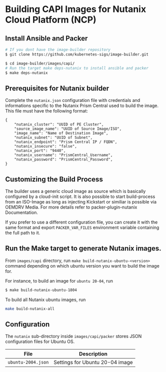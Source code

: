 # Building CAPI Images for Nutanix Cloud Platform (NCP)

## Install Ansible and Packer

```bash
# If you dont have the image-builder repository
$ git clone https://github.com/kubernetes-sigs/image-builder.git

$ cd image-builder/images/capi/
# Run the target make deps-nutanix to install ansible and packer
$ make deps-nutanix
```
## Prerequisites for Nutanix builder

Complete the `nutanix.json` configuration file with credentials and informations specific to the Nutanix Prism Central used to build the image.
This file must have the following format:
```
{
    "nutanix_cluster": "UUID of PE Cluster",
    "source_image_name": "UUID of Source Image/ISO",
    "image_name": "Name of Destination Image",
    "nutanix_subnet": "UUID of Subnet",
    "nutanix_endpoint": "Prism Central IP / FQDN",
    "nutanix_insecure": "false",
    "nutanix_port": "9440",
    "nutanix_username": "PrismCentral_Username",
    "nutanix_password": "PrismCentral_Password",
}
```

## Customizing the Build Process

The builder uses a generic cloud image as source which is basically configured by a cloud-init script.
It is also possible to start build-process from an ISO-Image as long as injecting Kickstart or similiar is possible via OEMDRV Media.
For more details refer to packer-plugin-nutanix Documentation.

If you prefer to use a different configuration file, you can create it with the same format and export `PACKER_VAR_FILES` environment variable containing the full path to it.
## Run the Make target to generate Nutanix images.
From `images/capi` directory, run `make build-nutanix-ubuntu-<version>` command depending on which ubuntu version you want to build the image for.

For instance, to build an image for `ubuntu 20-04`, run
```bash
$ make build-nutanix-ubuntu-1804
```

To build all Nutanix ubuntu images, run

```bash
make build-nutanix-all
```

## Configuration

The `nutanix` sub-directory inside `images/capi/packer` stores JSON configuration files for Ubuntu OS.

| File | Description
| -------- | --------
| `ubuntu-2004.json`     | Settings for Ubuntu 20-04 image     |
